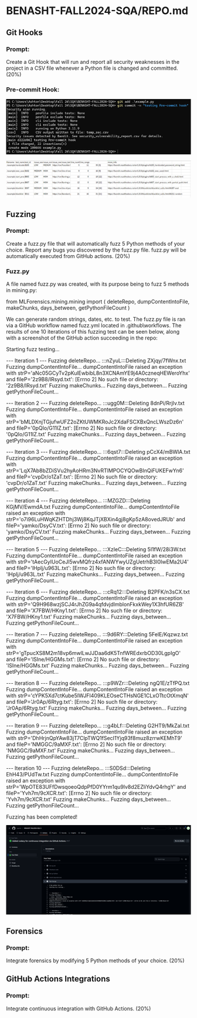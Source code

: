 # BENASHT-FALL2024-SQA/REPO.md

## Git Hooks
### Prompt:

Create a Git Hook that will run and report all security weaknesses in the project in a CSV file whenever a Python file is changed and committed. (20%)

### Pre-commit Hook:

    
![alt text](Hooks/image.png)

![alt text](Hooks/image-1.png)


## Fuzzing

### Prompt:

Create a fuzz.py file that will automatically fuzz 5 Python methods of your choice. Report any bugs you discovered by the fuzz.py file. fuzz.py will be automatically executed from GitHub actions. (20%)

### Fuzz.py
A file named fuzz.py was created, with its purpose being to fuzz 5 methods in mining.py:

from MLForensics.mining.mining import (
    deleteRepo,
    dumpContentIntoFile,
    makeChunks,
    days_between,
    getPythonFileCount
)

We can generate random strings, dates, etc. to test. The fuzz.py file is ran via a GitHub workflow named fuzz.yml located in .github\workflows. The results of one 10 iterations of this fuzzing test can be seen below, along with a screenshot of the GitHub action succeeding in the repo:

Starting fuzz testing...

--- Iteration 1 ---
Fuzzing deleteRepo...
:::nZyuL:::Deleting  ZXjqy/7fWnx.txt
Fuzzing dumpContentIntoFile...
dumpContentIntoFile raised an exception with strP='aNc05GCyTv2pKulEwbibL8n3XCNAmYE9j4A0czneqHEWeroYhx' and fileP='2z9B8/lRsyd.txt': [Errno 2] No such file or directory: '2z9B8/lRsyd.txt'
Fuzzing makeChunks...
Fuzzing days_between...
Fuzzing getPythonFileCount...

--- Iteration 2 ---
Fuzzing deleteRepo...
:::ugg0M:::Deleting  8dnPi/RrjIv.txt
Fuzzing dumpContentIntoFile...
dumpContentIntoFile raised an exception with strP='bMLDXnjTGjufwUFZ2oZKtUWMKRoJc2XdaFSCXBxQncLWszDz6n' and fileP='0pQIo/G11IZ.txt': [Errno 2] No such file or directory: '0pQIo/G11IZ.txt'
Fuzzing makeChunks...
Fuzzing days_between...
Fuzzing getPythonFileCount...

--- Iteration 3 ---
Fuzzing deleteRepo...
:::6qst7:::Deleting  pCcX4/mBWlA.txt
Fuzzing dumpContentIntoFile...
dumpContentIntoFile raised an exception with strP='LqX7Ab8bZDiSVu2hyAoHRm3NvRTlMPOCYQOwBInQiFUKEFwYn6' and fileP='cvpDr/o1ZaT.txt': [Errno 2] No such file or directory: 'cvpDr/o1ZaT.txt'
Fuzzing makeChunks...
Fuzzing days_between...
Fuzzing getPythonFileCount...

--- Iteration 4 ---
Fuzzing deleteRepo...
:::MZGZD:::Deleting  KGjMV/EwmdA.txt
Fuzzing dumpContentIntoFile...
dumpContentIntoFile raised an exception with strP='o7i96LuHWqKZHTDhj3Wj8KqJTjXBXin4gj8gKp5zA8ovedJRUb' and fileP='yamko/DsyCV.txt': [Errno 2] No such file or directory: 'yamko/DsyCV.txt'
Fuzzing makeChunks...
Fuzzing days_between...
Fuzzing getPythonFileCount...

--- Iteration 5 ---
Fuzzing deleteRepo...
:::XzIeC:::Deleting  5l1fW/28i3W.txt
Fuzzing dumpContentIntoFile...
dumpContentIntoFile raised an exception with strP='tAecGyIUoCeJl5wvMQfrz4xfANWYwyUZgUetrhB3I0IwEMa2U4' and fileP='lHpIj/u963L.txt': [Errno 2] No such file or directory: 'lHpIj/u963L.txt'
Fuzzing makeChunks...
Fuzzing days_between...
Fuzzing getPythonFileCount...

--- Iteration 6 ---
Fuzzing deleteRepo...
:::cRq12:::Deleting  B2PFK/n3sCX.txt
Fuzzing dumpContentIntoFile...
dumpContentIntoFile raised an exception with strP='Q9H968wzjSCJ4rJhZG9a4qfdvjdlmblonFkxkWey1X3hfUR6ZB' and fileP='X7FBW/HKny1.txt': [Errno 2] No such file or directory: 'X7FBW/HKny1.txt'
Fuzzing makeChunks...
Fuzzing days_between...
Fuzzing getPythonFileCount...

--- Iteration 7 ---
Fuzzing deleteRepo...
:::9d6RY:::Deleting  5FelE/Kqzwz.txt
Fuzzing dumpContentIntoFile...
dumpContentIntoFile raised an exception with strP='gTpucXS8M2m18vp6mwlLwJJDaa6dK5TnfWREdxrbOD30LgpIgO' and fileP='lSIne/HGGMs.txt': [Errno 2] No such file or directory: 'lSIne/HGGMs.txt'
Fuzzing makeChunks...
Fuzzing days_between...
Fuzzing getPythonFileCount...

--- Iteration 8 ---
Fuzzing deleteRepo...
:::p9WZr:::Deleting  ngQ1E/zTfPQ.txt
Fuzzing dumpContentIntoFile...
dumpContentIntoFile raised an exception with strP='cYPK5Xd7ctKube5IWJFI409KLEOseCTHsNGE1CLxOTtcOtXmqN' and fileP='Jr0Ap/6Rtyg.txt': [Errno 2] No such file or directory: 'Jr0Ap/6Rtyg.txt'
Fuzzing makeChunks...
Fuzzing days_between...
Fuzzing getPythonFileCount...

--- Iteration 9 ---
Fuzzing deleteRepo...
:::g4bLf:::Deleting  G2HT9/MkZal.txt
Fuzzing dumpContentIntoFile...
dumpContentIntoFile raised an exception with strP='DhHrjnQpYAw83jT7ClpTWQ1fSecI1Yjq93f8muz8zrrwKEMhT9' and fileP='NMGGC/9aMXF.txt': [Errno 2] No such file or directory: 'NMGGC/9aMXF.txt'
Fuzzing makeChunks...
Fuzzing days_between...
Fuzzing getPythonFileCount...

--- Iteration 10 ---
Fuzzing deleteRepo...
:::S0DSd:::Deleting  EhH43/PUdTw.txt
Fuzzing dumpContentIntoFile...
dumpContentIntoFile raised an exception with strP='WpOTE83UFfDwsqoeoQdpPfD0YYrm1qu9lv8d2EZliYdvQ4rhgY' and fileP='Yvh7m/9cXCR.txt': [Errno 2] No such file or directory: 'Yvh7m/9cXCR.txt'
Fuzzing makeChunks...
Fuzzing days_between...
Fuzzing getPythonFileCount...

Fuzzing has been completed!

![alt text](fuzztest-image.png)

## Forensics

### Prompt:

Integrate forensics by modifying 5 Python methods of your choice. (20%)


## GitHub Actions Integrations

### Prompt:

Integrate continuous integration with GitHub Actions. (20%)

